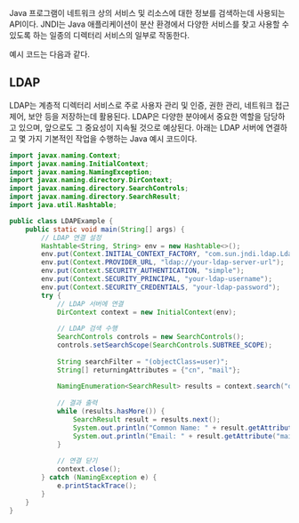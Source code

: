 Java 프로그램이 네트워크 상의 서비스 및 리소스에 대한 정보를 검색하는데 
사용되는 API이다. JNDI는 Java 애플리케이션이 분산 환경에서 다양한 서비스를 찾고 사용할 수 있도록 하는 일종의 디렉터리 서비스의 일부로 작동한다.

예시 코드는 다음과 같다.

## LDAP 
LDAP는 계층적 디렉터리 서비스로 주로 사용자 관리 및 인증, 권한 관리, 네트워크 접근 제어, 보안 등을 저장하는데 활용된다. LDAP은 다양한 분야에서 중요한 역할을 담당하고 있으며, 앞으로도 그 중요성이 지속될 것으로 예상된다. 아래는 LDAP 서버에 연결하고 몇 가지 기본적인 작업을 수행하는 Java 예시 코드이다.

```java
import javax.naming.Context;
import javax.naming.InitialContext;
import javax.naming.NamingException;
import javax.naming.directory.DirContext;
import javax.naming.directory.SearchControls;
import javax.naming.directory.SearchResult;
import java.util.Hashtable;

public class LDAPExample {
    public static void main(String[] args) {
        // LDAP 연결 설정
        Hashtable<String, String> env = new Hashtable<>();
        env.put(Context.INITIAL_CONTEXT_FACTORY, "com.sun.jndi.ldap.LdapCtxFactory");
        env.put(Context.PROVIDER_URL, "ldap://your-ldap-server-url");
        env.put(Context.SECURITY_AUTHENTICATION, "simple");
        env.put(Context.SECURITY_PRINCIPAL, "your-ldap-username");
        env.put(Context.SECURITY_CREDENTIALS, "your-ldap-password");
        try {
            // LDAP 서버에 연결
            DirContext context = new InitialContext(env);
            
            // LDAP 검색 수행
            SearchControls controls = new SearchControls();
            controls.setSearchScope(SearchControls.SUBTREE_SCOPE);
            
            String searchFilter = "(objectClass=user)";
            String[] returningAttributes = {"cn", "mail"};
            
            NamingEnumeration<SearchResult> results = context.search("ou=users,dc=example,dc=com", searchFilter, returningAttributes, controls);
            
            // 결과 출력
            while (results.hasMore()) {
                SearchResult result = results.next();
                System.out.println("Common Name: " + result.getAttribute("cn"));
                System.out.println("Email: " + result.getAttribute("mail"));
            }
            
            // 연결 닫기
            context.close();
        } catch (NamingException e) {
            e.printStackTrace();
        }
    }
}
```
